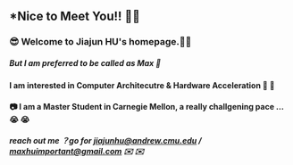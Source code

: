 ## *Nice to Meet You!! 👋👋

### 😎 Welcome to Jiajun HU's homepage.🍻🍻<br> 

##### But I am preferred to be called as **Max** 🥳 <br>

#### I am interested in Computer Architecutre & Hardware Acceleration 🚗 🚗<br>

#### 📷 I am a Master Student in Carnegie Mellon, a really challgening pace ... 😭 😭<br>

##### reach out me ？go for jiajunhu@andrew.cmu.edu / maxhuimportant@gmail.com ✉️ ✉️
